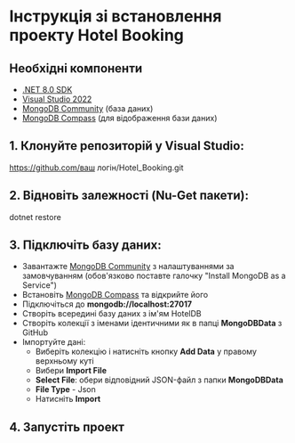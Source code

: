 # Інструкція зі встановлення проекту Hotel Booking

## Необхідні компоненти
- [.NET 8.0 SDK](https://dotnet.microsoft.com/download)
- [Visual Studio 2022](https://visualstudio.microsoft.com/)
- [MongoDB Community](https://www.mongodb.com/try/download/community) (база даних)
- [MongoDB Compass](https://www.mongodb.com/products/compass) (для відображення бази даних)

  
## 1. Клонуйте репозиторій у Visual Studio:
https://github.com/ваш логін/Hotel_Booking.git

## 2. Відновіть залежності (Nu-Get пакети):
dotnet restore

## 3. Підключіть базу даних:
- Завантажте [MongoDB Community](https://www.mongodb.com/try/download/community) з налаштуваннями за замовчуванням (обов'язково поставте галочку "Install MongoDB as a Service")
- Встановіть [MongoDB Compass](https://www.mongodb.com/products/compass) та відкрийте його
- Підключіться до **mongodb://localhost:27017**
- Створіть всередині базу даних з ім'ям HotelDB
- Створіть колекції з іменами ідентичними як в папці **MongoDBData** з GitHub
- Імпортуйте дані:
    - Виберіть колекцію і натисніть кнопку **Add Data** у правому верхньому куті
    - Вибери **Import File**
    - **Select File**: обери відповідний JSON-файл з папки **MongoDBData**
    - **File Type** - Json
    - Натисніть **Import**

## 4. Запустіть проект
